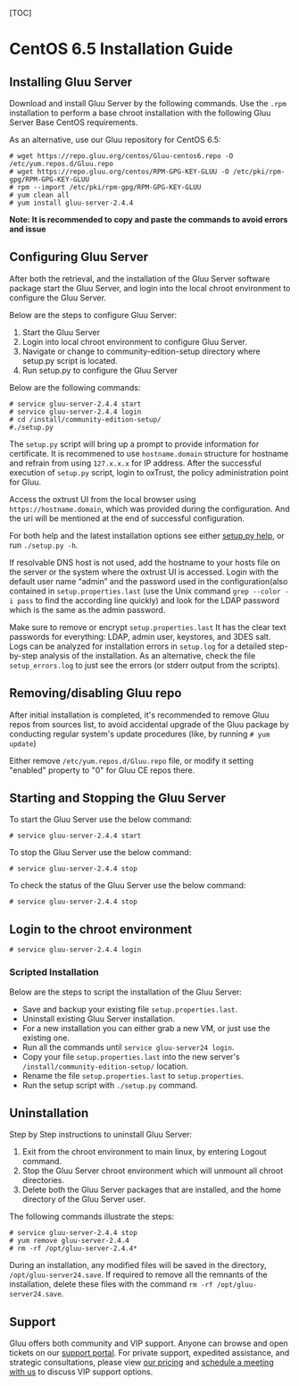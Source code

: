 [TOC]

# CentOS 6.5 Installation Guide
## Installing Gluu Server 
Download and install Gluu Server by the following commands. Use the
`.rpm` installation to perform a base chroot installation with the
following Gluu Server Base CentOS requirements.

As an alternative, use our Gluu repository for CentOS 6.5:

```
# wget https://repo.gluu.org/centos/Gluu-centos6.repo -O /etc/yum.repos.d/Gluu.repo
# wget https://repo.gluu.org/centos/RPM-GPG-KEY-GLUU -O /etc/pki/rpm-gpg/RPM-GPG-KEY-GLUU
# rpm --import /etc/pki/rpm-gpg/RPM-GPG-KEY-GLUU
# yum clean all
# yum install gluu-server-2.4.4
```
**Note: It is recommended to copy and paste the commands to avoid errors and issue**

## Configuring Gluu Server

After both the retrieval, and the installation of the Gluu Server
software package start the Gluu Server, and login into the local chroot
environment to configure the Gluu Server.

Below are the steps to configure Gluu Server:

1. Start the Gluu Server
2. Login into local chroot environment to configure Gluu Server.
3. Navigate or change to community-edition-setup directory where setup.py script is located.
4. Run setup.py to configure the Gluu Server

Below are the following commands:

```
# service gluu-server-2.4.4 start
# service gluu-server-2.4.4 login
# cd /install/community-edition-setup/
#./setup.py
```

The `setup.py` script will bring up a prompt to provide information for certificate. It is recommened to use
`hostname.domain` structure for hostname and refrain from using `127.x.x.x`
for IP address. After the successful execution of `setup.py` script, login to oxTrust,
the policy administration point for Gluu. 

Access the oxtrust UI from the local browser using `https://hostname.domain`, which was provided during the configuration. And the uri will be mentioned at the end of successful configuration.

For both help and the latest installation options see either [setup.py help](./setup_py.md), or run `./setup.py -h`.

If resolvable DNS host is not used, add the hostname to your hosts file on the server or the system where the oxtrust UI is accessed. Login with the default user name “admin” and the password used in the configuration(also contained in `setup.properties.last` (use the Unix command `grep --color -i pass` to find the according line quickly) and look for the LDAP password which is the same as the admin password.

Make sure to remove or encrypt `setup.properties.last` It has the clear  text passwords for everything: LDAP, admin user, keystores, and 3DES salt. Logs can be analyzed for installation errors in `setup.log` for a detailed step-by-step analysis of the installation. As an alternative, check the file `setup_errors.log` to just see the errors (or stderr output from the scripts).

## Removing/disabling Gluu repo

After initial installation is completed, it's recommended to remove Gluu repos from sources list, to avoid accidental upgrade of the Gluu package by conducting regular system's update procedures (like, by running `# yum update`)

Either remove `/etc/yum.repos.d/Gluu.repo` file, or modify it setting "enabled" property to "0" for Gluu CE repos there.

## Starting and Stopping the Gluu Server

To start the Gluu Server use the below command:

```
# service gluu-server-2.4.4 start
```

To stop the Gluu Server use the below command:

```
# service gluu-server-2.4.4 stop
```

To check the status of the Gluu Server use the below command:

```
# service gluu-server-2.4.4 stop
```

## Login to the chroot environment

```
# service gluu-server-2.4.4 login
```

### Scripted Installation

Below are the steps to script the installation of the Gluu Server:

* Save and backup your existing file `setup.properties.last`.
* Uninstall existing Gluu Server installation.
* For a new installation you can either grab a new VM, or just use the
  existing one.
* Run all the commands until `service gluu-server24 login`.
* Copy your file `setup.properties.last` into the new server's
  `/install/community-edition-setup/` location.
* Rename the file `setup.properties.last` to `setup.properties`.
* Run the setup script with `./setup.py` command.

## Uninstallation

Step by Step instructions to uninstall Gluu Server:  

1.  Exit from the chroot environment to main linux, by entering Logout command.  
2.  Stop the Gluu Server chroot environment which will unmount all chroot directories.  
3.  Delete both the Gluu Server packages that are installed, and the home directory of the Gluu Server user. 

The following commands illustrate the steps:

```
# service gluu-server-2.4.4 stop
# yum remove gluu-server-2.4.4
# rm -rf /opt/gluu-server-2.4.4*
```

During an installation, any modified files will be saved in the directory, `/opt/gluu-server24.save`.  If required to remove all the remnants of the installation, delete these files with the command `rm -rf /opt/gluu-server24.save`.

## Support

Gluu offers both community and VIP support. Anyone can browse and open
tickets on our [support portal](http://support.gluu.org). For private
support, expedited assistance, and strategic consultations, please view
[our pricing](http://gluu.org/pricing) and [schedule a meeting with
us](http://gluu.org/booking) to discuss VIP support options.
